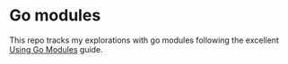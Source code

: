 # Go modules
This repo tracks my explorations with go modules following the excellent [Using Go Modules](https://go.dev/blog/using-go-modules) guide.